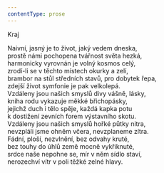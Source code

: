 ```yaml
---
contentType: prose
---
```


<section>

Kraj

Naivní, jasný je to život, jaký vedem dneska,  
prostě námi pochopena tvářnost světa hezká,  
harmonicky vyrovnán je volný kosmos celý,  
zrodí-li se v těchto místech okurky a zelí,  
brambor na stůl středních stavů, pro dobytek řepa,  
zdejší život symfonie je pak velkolepá.  
Vzdáleny jsou našich smyslů divy vášně, lásky,  
kniha rodu vykazuje měkké břichopásky,  
jejichž duch i tělo spěje, každá kapka potu  
k dostižení zevních forem výstavního skotu.  
Vzdáleny jsou našich smyslů hořké půtky nitra,  
nevzpláli jsme ohněm včera, nevzplaneme zítra.  
Fádní, ploší, nezvlnění, bez odvahy kruté,  
bez touhy do úhlů země mocně vykřiknuté,  
srdce naše nepohne se, mír v něm sídlo staví,  
nerozechví vítr v poli těžké zelné hlavy.

</section>
